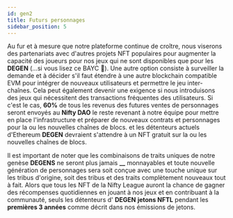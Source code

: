 ```yaml
---
id: gen2
title: Futurs personnages
sidebar_position: 5
---
```


Au fur et à mesure que notre plateforme continue de croître, nous viserons des partenariats avec d'autres projets NFT populaires pour augmenter la capacité des joueurs pour nos jeux qui ne sont disponibles que pour les **DEGEN** (...si vous lisez ce BAYC 💜). Une autre option consiste à surveiller la demande et à décider s'il faut étendre à une autre blockchain compatible EVM pour intégrer de nouveaux utilisateurs et permettre le jeu inter-chaînes. Cela peut également devenir une exigence si nous introduisons des jeux qui nécessitent des transactions fréquentes des utilisateurs. Si c'est le cas, **60%** de tous les revenus des futures ventes de personnages seront envoyés au **Nifty DAO** le reste revenant à notre équipe pour mettre en place l'infrastructure et préparer de nouveaux contrats et personnages pour la ou les nouvelles chaînes de blocs. et les détenteurs actuels d'Ethereum **DEGEN** devraient s'attendre à un NFT gratuit sur la ou les nouvelles chaînes de blocs.

Il est important de noter que les combinaisons de traits uniques de notre genèse **DEGENS** ne seront plus jamais **__** monnayables et toute nouvelle génération de personnages sera soit conçue avec une touche unique sur les tribus d'origine, soit des tribus et des traits complètement nouveaux tout à fait. Alors que tous les NFT de la Nifty League auront la chance de gagner des récompenses quotidiennes en jouant à nos jeux et en contribuant à la communauté, seuls les détenteurs d' **DEGEN** **jetons NFTL** pendant les **premières 3 années** comme décrit dans nos émissions de jetons.
